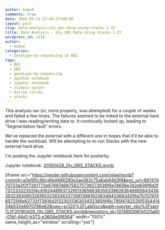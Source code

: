 ```yaml
---
author: kubu4
comments: true
date: 2016-05-23 17:44:27+00:00
layout: post
slug: data-analysis-oly-gbs-data-using-stacks-1-37
title: Data Analysis - Oly GBS Data Using Stacks 1.37
wordpress_id: 2118
author:
  - kubu4
categories:
  - Genotype-by-sequencing at BGI
tags:
  - BGI
  - GBS
  - genotype-by-sequencing
  - ipython notebook
  - jupyter notebook
  - olympia oyster
  - Ostrea lurida
  - stacks
---
```


This analysis ran (or, more properly, was attempted) for a couple of weeks and failed a few times. The failures seemed to be linked to the external hard drive I was reading/writing data to. It continually locked up, leading to "Segmentation fault" errors.

We've replaced the external with a different one in hopes that it'll be able to handle the workload. Will be attempting to re-run Stacks with the new external hard drive.

I'm posting the Jupyter notebook here for posterity.

Jupyter notebook: [20160428_Oly_GBS_STACKS.ipynb](https://github.com/sr320/LabDocs/blob/master/jupyter_nbs/sam/20160428_Oly_GBS_STACKS.ipynb)

[iframe src="https://render.githubusercontent.com/view/ipynb?commit=a3ef85c9bcdfed486290e2ae383c75a6ab64d3f4&enc_url=68747470733a2f2f7261772e67697468756275736572636f6e74656e742e636f6d2f73723332302f4c6162446f63732f613365663835633962636466656434383632393065326165333833633735613661623634643366342f6a7570797465725f6e62732f73616d2f32303136303432385f4f6c795f4742535f535441434b532e6970796e62&nwo=sr320%2FLabDocs&path=jupyter_nbs%2Fsam%2F20160428_Oly_GBS_STACKS.ipynb&repository_id=13746500#7e520a80-01bf-44d1-b373-e3606e0f6564" width="100%" same_height_as="window" scrolling="yes"]
